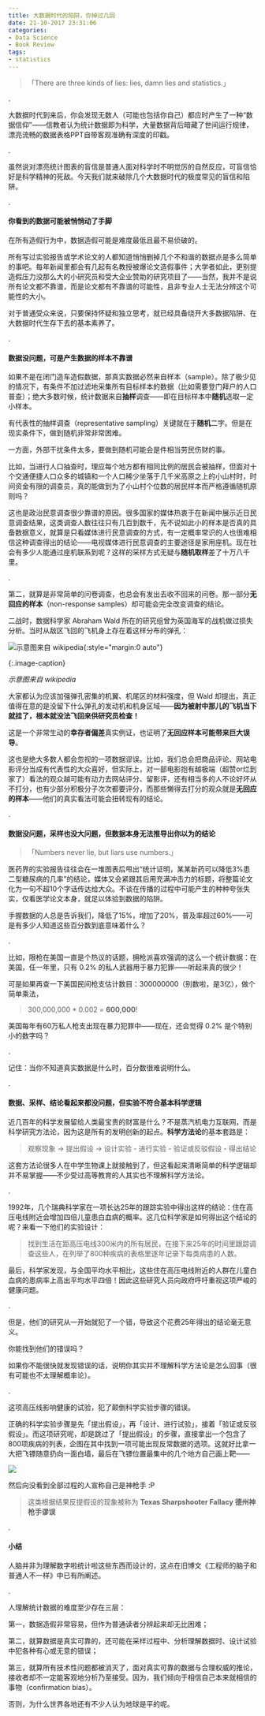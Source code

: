 ```yaml
---
title: 大数据时代的陷阱，你掉过几回
date: 21-10-2017 23:31:06
categories:
- Data Science
- Book Review
tags: 
- statistics
---
```




> 「There are three kinds of lies: lies, damn lies and statistics.」

.

大数据时代到来后，你会发现无数人（可能也包括你自己）都应时产生了一种“数据信仰”——信教者认为统计数据即为科学，大量数据背后暗藏了世间运行规律，漂亮流畅的数据表格PPT自带客观准确有深度的印戳。

.

虽然说对漂亮统计图表的盲信是普通人面对科学时不明觉厉的自然反应，可盲信恰好是科学精神的死敌。今天我们就来破除几个大数据时代的极度常见的盲信和陷阱。

.

#### 你看到的数据可能被悄悄动了手脚

在所有造假行为中，数据造假可能是难度最低且最不易侦破的。

所有写过实验报告或学术论文的人都知道悄悄删掉几个不和谐的数据点是多么简单的事吧。每年新闻里都会有几起有名教授被爆论文造假事件；大学者如此，更别提造假压力没那么大的小研究员和受大企业赞助的研究项目了——当然，我并不是说所有论文都不靠谱，而是论文都有不靠谱的可能性，且非专业人士无法分辨这个可能性的大小。

对于普通受众来说，只要保持怀疑和独立思考，就已经具备绕开大多数据陷阱、在大数据时代生存下去的基本素养了。

.

#### 数据没问题，可是产生数据的样本不靠谱

如果不是在闭门造车造假数据，那真实数据必然来自样本（sample）。除了极少见的情况下，有条件不加过滤地采集所有目标样本的数据（比如需要登门拜户的人口普查）；绝大多数时候，统计数据来自**抽样**调查——即在目标样本中**随机**选取一定小样本。

有代表性的抽样调查（representative sampling）关键就在于**随机**二字。但是在现实条件下，做到随机非常非常困难。

一方面，外部干扰条件太多，要做到随机可能会是件相当劳民伤财的事。

比如，当进行人口抽查时，理应每个地方都有相同比例的居民会被抽样，但面对十个交通便捷人口众多的城镇和一个人口稀少坐落于几千米高原之上的小山村时，时间资金有限的调查员，真的能做到为了小山村个位数的居民样本而严格遵循随机原则吗？

这也是政治民意调查很少靠谱的原因。很多国家的媒体热衷于在新闻中展示近日民意调查结果，这类调查人数往往只有几百到数千，先不说如此小的样本是否真的具备数据意义，就算是只看媒体进行民意调查的方式，有一定概率常识的人也很难相信这种调查得出的结论——电视媒体进行民意调查的主要途径是家用座机。现在社会有多少人能通过座机联系到呢？这样的采样方式无疑与**随机取样**差了十万八千里。

.

第二，就算是非常简单的问卷调查，也总会有发出去收不回来的问卷。那一部分**无回应的样本**（non-response samples）却可能会完全改变调查的结论。

二战时，数据科学家 Abraham Wald 所在的研究组曾为英国海军的战机做过损失分析。当时从敌区飞回的飞机身上存在着这样分布的弹孔：

![示意图来自 wikipedia](https://upload.wikimedia.org/wikipedia/commons/thumb/9/98/Survivorship-bias.png/1024px-Survivorship-bias.png?1508580302367){:style="margin:0 auto"}

{:.image-caption}

*示意图来自 wikipedia*



大家都认为应该加强弹孔密集的机翼、机尾区的材料强度，但 Wald 却提出，真正值得在意的是没留下什么弹孔的发动机和机身区域——**因为被射中那儿的飞机当下就挂了，根本就没法飞回来供研究员检查！**

这是一个非常生动的**幸存者偏差**真实例证，也证明了**无回应样本可能带来巨大误导**。

这也是绝大多数人都会忽视的一项数据谬误。比如，我们总会把商品评论、网站电影评分当成有代表性的大众喜好，但实际上，对一部电影抱有越极端（超赞or烂到家了）看法的观众越可能有动力去网站评分、留影评，还有相当多的人不论好坏从不打分，也有少部分积极分子次次都要评分，而那些懒得去打分的观众就是**无回应的样本**——他们的真实看法可能会扭转现有的结论。

.

#### 数据没问题，采样也没大问题，但数据本身无法推导出你以为的结论

> 「Numbers never lie, but liars use numbers.」

医药界的实验报告往往会在一堆图表后甩出“统计证明，某某新药可以降低3%患二型糖尿病的几率”的结论，媒体又会紧跟其后用充满冲击力的标题，将整篇论文化为一句不超10个字话传达给大众。不谈在传播的过程中可能产生的种种夸张失实，仅看医学论文本身，就足以体验到数据的陷阱。

手握数据的人总是告诉我们，降低了15%，增加了20%，普及率超过60%——可是有多少人知道这些百分数到底意味着什么？

.

比如，限枪在美国一直是个热议的话题，拥枪派喜欢强调的这么一个统计数据：在美国，任一年里，只有 0.2% 的私人武器用于暴力犯罪——听起来真的很少！

可是如果再查一下美国民间枪支估计数目：300000000（别数啦，是3亿），做个简单乘法，

> 300,000,000 * 0.002 = **600,000**!

美国每年有60万私人枪支出现在暴力犯罪中——现在，还会觉得 0.2% 是个特别小的数字吗？

.

记住：当你不知道真实数据是什么时，百分数很难说明什么。

.

#### 数据、采样、结论看起来都没问题，但实验不符合基本科学逻辑

近几百年的科学发展留给人类最宝贵的财富是什么？不是蒸汽机电力互联网，而是科学研究方法论，因为这是所有的发明创新的起点。**科学方法论**的基本套路是：

> 观察现象 -> 提出假设 -> 设计实验 - 进行实验 - 验证或反驳假设 - 得出结论

这套方法论很多人在中学生物课上就接触到了，但这看起来清晰简单的科学逻辑却并不易掌握——不少受过高等教育的人其实也不理解科学方法论。

.

1992年，几个瑞典科学家在一项长达25年的跟踪实验中得出这样的结论：住在高压电线附近会增加四倍儿童患白血病的概率。这几位科学家是如何得出这个结论的呢？来看一下他们的实验设计：

> 找到生活在距高压电线300米内的所有居民，在接下来25年的时间里跟踪调查这些人，在列举了800种疾病的表格里逐年记录下每类病患的人数。

最后，科学家发现，与全国平均水平相比，这些住在高压电线附近的人群在儿童白血病的患病率上高出平均水平四倍！因此这些研究人员向政府呼吁重视这项严峻的健康问题。

.

但是，他们的研究从一开始就犯了一个错，导致这个花费25年得出的结论毫无意义。

你能找到他们的错误吗？

如果你不能很快就发现错误的话，说明你其实并不理解科学方法论是怎么回事（很有可能也不太理解概率论）。

.

这项高压线影响健康的试验，犯了颠倒科学实验步骤的错误。

正确的科学实验步骤是先「提出假设」，再「设计、进行试验」，接着「验证或反驳假设」。而这项研究呢，却是跳过了「提出假设」的步骤，直接拿出一个包含了800项疾病的列表，企图在其中找到一项可能出现反常数据的选项。这就好比拿一大把飞镖随意扔向一面白墙，最后在飞镖位置最集中的几个地方自己画上靶——

![](https://rampages.us/bortfeldst/wp-content/uploads/sites/11238/2015/09/33c113d0.jpg)





然后向没看到全部过程的人宣称自己是神枪手 :P

> 这类根据结果反提假设的现象被称为 **Texas Sharpshooter Fallacy 德州神枪手谬误**

.

#### 小结

人脑并非为理解数字啦统计啦这些东西而设计的，这点在旧博文《工程师的脑子和普通人不一样》中已有所阐述。

.

人理解统计数据的难度至少存在三层：

第一，数据造假非常容易，但作为普通读者分辨起来却无比困难；

第二，就算数据是真实可靠的，还可能在采样过程中、分析理解数据时、设计试验中犯各种有心或无意的错误；

第三，就算所有技术性问题都被消灭了，面对真实可靠的数据与合理权威的推论，接收者却不一定能客观地分析乃至接受。因为，我们倾向于相信自己本来就相信的事物（confirmation bias）。

否则，为什么世界各地还有不少人认为地球是平的呢。

